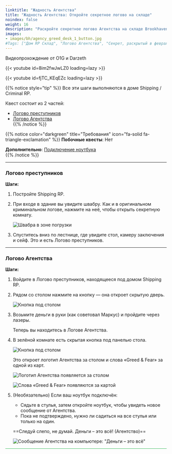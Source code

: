 ```yaml
---
linktitle: "Жадность Агентства"
title: "Жадность Агентства: Откройте секретное логово на складе"
noindex: false
weight: 16
description: "Раскройте секретное логово Агентства на складе Brookhaven с помощью пошагового руководства, изображений и советов по завершению квеста."
images:
- images/bh/agency_greed_desk_1_button.jpg
#Tags: ["Дом RP Склад", "Логово Агентства", "Секрет, раскрытый в феврале 2024"]
---
```


Видеопрохождение от O1G и Darzeth

<div class="grid-2 post-vid-dot">

{{< youtube id=8im2fwJwLZ0 loading=lazy >}}

{{< youtube id=fjTC_KEqEZc loading=lazy >}}

</div>

{{% notice style="tip" %}}
Все эти шаги выполняются в доме Shipping / Criminal RP.

Квест состоит из 2 частей:

- [Логово преступников](#логово-преступников)  
- [Логово Агентства](#логово-агентства)  
{{% /notice %}}

{{% notice color="darkgreen" title="Требования" icon="fa-solid fa-triangle-exclamation"  %}}
**Побочные квесты**: Нет  

**Дополнительно**: [Подключение ноутбука](lore/tools/connect_laptop)  
{{% /notice %}}

<hr>

### Логово преступников  

**Шаги:**  

1. Постройте Shipping RP.  
2. При входе в здание вы увидите швабру. Как и в оригинальном криминальном логове, нажмите на неё, чтобы открыть секретную комнату.  

   ![Швабра в зоне погрузки](/images/bh/agency_greed_mop.jpg)  

3. Спуститесь вниз по лестнице, где увидите стол, камеру заключения и сейф. Это и есть Логово преступников.

<hr>

### Логово Агентства  

**Шаги:**  

1. Войдите в Логово преступников, находящееся под домом Shipping RP.  
2. Рядом со столом нажмите на кнопку — она откроет скрытую дверь.  

   ![Кнопка под столом](/images/bh/agency_greed_desk_1_button.jpg)  

3. Возьмите деньги в руки (как советовал Маркус) и пройдите через лазеры.  

   Теперь вы находитесь в Логове Агентства.  

4. В зелёной комнате есть скрытая кнопка под панелью стола.  

   ![Кнопка под столом](/images/bh/agency_greed_desk_2_button.jpg)  

   Это откроет логотип Агентства за столом и слова «Greed & Fear» за одной из карт.  

   ![Логотип Агентства появляется за столом](/images/bh/agency_greed_logo.jpg)  

   ![Слова «Greed & Fear» появляются за картой](/images/bh/agency_greed_and_fear.jpg)  

5. (Необязательно) Если ваш ноутбук подключён:  
   - Сядьте в стулья, затем откройте ноутбук, чтобы увидеть новое сообщение от Агентства.  
   - Пока не подтверждено, нужно ли садиться на все стулья или только на один.  

   ==Следуй слепо, не думай. Деньги – это всё! (Агентство)==  

   ![Сообщение Агентства на компьютере: "Деньги – это всё"](/images/bh/agency_greed_comp_message.jpg)  

<hr style="background-color: #28b44c" size=8>
